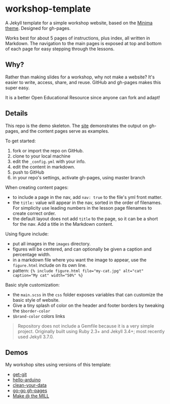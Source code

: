 # workshop-template

A Jekyll template for a simple workshop website, based on the [Minima theme](https://github.com/jekyll/minima).
Designed for gh-pages.

Works best for about 5 pages of instructions, plus index, all written in Markdown. 
The navigation to the main pages is exposed at top and bottom of each page for easy stepping through the lessons.

## Why?

Rather than making slides for a workshop, why not make a website? 
It's easier to write, access, share, and reuse. 
GitHub and gh-pages makes this super easy.

It is a better Open Educational Resource since anyone can fork and adapt!

## Details

This repo is the demo skeleton. 
The [site](https://evanwill.github.io/workshop-template/) demonstrates the output on gh-pages, and the content pages serve as examples.

To get started:

1. fork or import the repo on GitHub.
2. clone to your local machine
3. edit the `_config.yml` with your info.
4. edit the content in markdown.
5. push to GitHub
6. in your repo's settings, activate gh-pages, using master branch

When creating content pages:

- to include a page in the nav, add `nav: true` to the file's yml front matter.
- the `title:` value will appear in the nav, sorted in the order of filenames. For simplicity use leading numbers in the lesson page filenames to create correct order.
- the default layout does not add `title` to the page, so it can be a short for the nav. 
Add a title in the Markdown content.

Using figure include:

- put all images in the `images` directory.
- figures will be centered, and can optionally be given a caption and percentage width.
- in a markdown file where you want the image to appear, use the `figure.html` include on its own line.
- pattern: `{% include figure.html file="my-cat.jpg" alt="cat" caption="My cat" width="50%" %}`

Basic style customization:

- the `main.scss` in the `css` folder exposes variables that can customize the basic style of website.
- Give a tiny splash of color on the header and footer borders by tweaking the `$border-color` 
- `$brand-color` colors links

> Repository does not include a Gemfile because it is a very simple project. 
> Originally built using Ruby 2.3+ and Jekyll 3.4+; most recently used Jekyll 3.7.0.

## Demos

My workshop sites using versions of this template:

- [get-git](https://evanwill.github.io/get-git/)
- [hello-arduino](https://evanwill.github.io/hello-arduino/)
- [clean-your-data](https://evanwill.github.io/clean-your-data/)
- [go-go gh-pages](https://evanwill.github.io/go-go-ghpages/)
- [Make @ the MILL](https://uidaholib.github.io/make-at-the-mill/)
